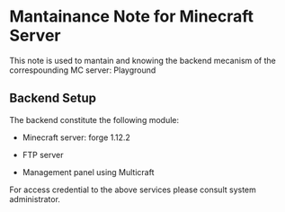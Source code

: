 # Mantainance Note for Minecraft Server

This note is used to mantain and knowing the backend mecanism of the correspounding MC server: Playground

## Backend Setup

The backend constitute the following module:

* Minecraft server: forge 1.12.2
* FTP server

* Management panel using Multicraft



For access credential to the above services please consult system administrator.







